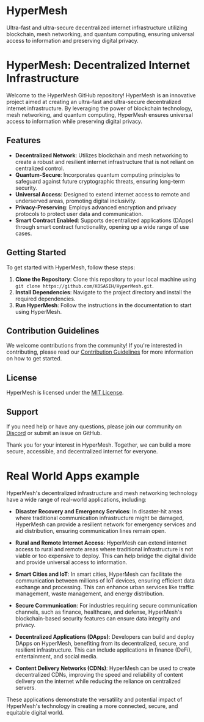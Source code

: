 # HyperMesh
Ultra-fast and ultra-secure decentralized internet infrastructure utilizing blockchain, mesh networking, and quantum computing, ensuring universal access to information and preserving digital privacy.

# HyperMesh: Decentralized Internet Infrastructure

Welcome to the HyperMesh GitHub repository! HyperMesh is an innovative project aimed at creating an ultra-fast and ultra-secure decentralized internet infrastructure. By leveraging the power of blockchain technology, mesh networking, and quantum computing, HyperMesh ensures universal access to information while preserving digital privacy.

## Features

- **Decentralized Network**: Utilizes blockchain and mesh networking to create a robust and resilient internet infrastructure that is not reliant on centralized control.
- **Quantum-Secure**: Incorporates quantum computing principles to safeguard against future cryptographic threats, ensuring long-term security.
- **Universal Access**: Designed to extend internet access to remote and underserved areas, promoting digital inclusivity.
- **Privacy-Preserving**: Employs advanced encryption and privacy protocols to protect user data and communication.
- **Smart Contract Enabled**: Supports decentralized applications (DApps) through smart contract functionality, opening up a wide range of use cases.

## Getting Started

To get started with HyperMesh, follow these steps:

1. **Clone the Repository**: Clone this repository to your local machine using `git clone https://github.com/KOSASIH/HyperMesh.git`.
2. **Install Dependencies**: Navigate to the project directory and install the required dependencies.
3. **Run HyperMesh**: Follow the instructions in the documentation to start using HyperMesh.

## Contribution Guidelines

We welcome contributions from the community! If you're interested in contributing, please read our [Contribution Guidelines](CONTRIBUTING.md) for more information on how to get started.

## License

HyperMesh is licensed under the [MIT License](LICENSE.md).

## Support

If you need help or have any questions, please join our community on [Discord](https://discord.gg/HyperMesh) or submit an issue on GitHub.

Thank you for your interest in HyperMesh. Together, we can build a more secure, accessible, and decentralized internet for everyone.

# Real World Apps example

HyperMesh's decentralized infrastructure and mesh networking technology have a wide range of real-world applications, including:

- **Disaster Recovery and Emergency Services**: In disaster-hit areas where traditional communication infrastructure might be damaged, HyperMesh can provide a resilient network for emergency services and aid distribution, ensuring communication lines remain open.

- **Rural and Remote Internet Access**: HyperMesh can extend internet access to rural and remote areas where traditional infrastructure is not viable or too expensive to deploy. This can help bridge the digital divide and provide universal access to information.

- **Smart Cities and IoT**: In smart cities, HyperMesh can facilitate the communication between millions of IoT devices, ensuring efficient data exchange and processing. This can enhance urban services like traffic management, waste management, and energy distribution.

- **Secure Communication**: For industries requiring secure communication channels, such as finance, healthcare, and defense, HyperMesh's blockchain-based security features can ensure data integrity and privacy.

- **Decentralized Applications (DApps)**: Developers can build and deploy DApps on HyperMesh, benefiting from its decentralized, secure, and resilient infrastructure. This can include applications in finance (DeFi), entertainment, and social media.

- **Content Delivery Networks (CDNs)**: HyperMesh can be used to create decentralized CDNs, improving the speed and reliability of content delivery on the internet while reducing the reliance on centralized servers.

These applications demonstrate the versatility and potential impact of HyperMesh's technology in creating a more connected, secure, and equitable digital world.
